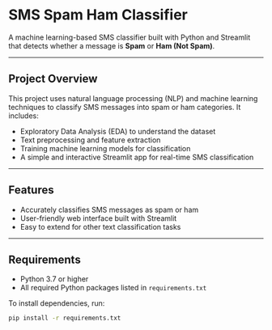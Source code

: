 # SMS Spam Ham Classifier

A machine learning-based SMS classifier built with Python and Streamlit that detects whether a message is **Spam** or **Ham (Not Spam)**.

---

## Project Overview

This project uses natural language processing (NLP) and machine learning techniques to classify SMS messages into spam or ham categories. It includes:

- Exploratory Data Analysis (EDA) to understand the dataset
- Text preprocessing and feature extraction
- Training machine learning models for classification
- A simple and interactive Streamlit app for real-time SMS classification

---

## Features

- Accurately classifies SMS messages as spam or ham
- User-friendly web interface built with Streamlit
- Easy to extend for other text classification tasks

---

## Requirements

- Python 3.7 or higher
- All required Python packages listed in `requirements.txt`

To install dependencies, run:

```bash
pip install -r requirements.txt
